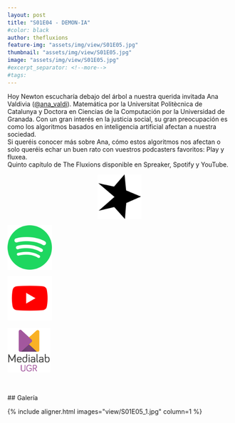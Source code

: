 ```yaml
---
layout: post
title: "S01E04 - DEMON-IA"
#color: black
author: thefluxions
feature-img: "assets/img/view/S01E05.jpg"
thumbnail: "assets/img/view/S01E05.jpg"
image: "assets/img/view/S01E05.jpg"
#excerpt_separator: <!--more-->
#tags: 
---
```


Hoy Newton escucharía debajo del árbol a nuestra querida invitada Ana Valdivia (<a href="https://twitter.com/ana_valdi" target="_blank">@ana_valdi</a>). Matemática por la Universitat Politècnica de Catalunya y Doctora en Ciencias de la Computación por la Universidad de Granada. Con un gran interés en la justicia social, su gran preocupación es como los algoritmos basados en inteligencia artificial afectan a nuestra sociedad.
<br>Si queréis conocer más sobre Ana, cómo estos algoritmos nos afectan o solo queréis echar un buen rato con vuestros podcasters favoritos: Play y fluxea.
<br>Quinto capítulo de The Fluxions disponible en Spreaker, Spotify y YouTube.
<br>
<p align="center">
<a href="https://www.spreaker.com/user/radiolabugr/entrevista-ana" target="_blank"><img src="https://raw.githubusercontent.com/thefluxions/thefluxions.github.io/master/assets/img/archive/spreaker-logo.png" height="100" align="center"></a>

<a href="https://open.spotify.com/episode/5PaNtA7oOG1UmjgrfVtGeT?si=eGcfKUc4TdKG9eypnEoQqQ" target="_blank"><img src="https://raw.githubusercontent.com/thefluxions/thefluxions.github.io/master/assets/img/archive/spotify-logo.png" height="100" align="center"></a>

<a href="" target="_blank"><img src="https://raw.githubusercontent.com/thefluxions/thefluxions.github.io/master/assets/img/archive/youtube-logo.png" height="100" align="center"></a>
<br><br>
<a href="https://medialab.ugr.es/evento/the-fluxions-1x05-ana-valdivia-big-data-for-social-good" target="_blank"><img src="https://raw.githubusercontent.com/thefluxions/thefluxions.github.io/master/assets/img/archive/medialab-logo.png" height="100" align="center"></a>
</p>
<br><br>
## Galería

{% include aligner.html images="view/S01E05_1.jpg" column=1 %}
